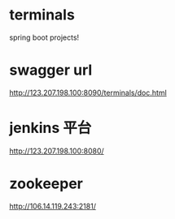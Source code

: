 # terminals
spring boot projects!

# swagger url
http://123.207.198.100:8090/terminals/doc.html

# jenkins 平台
http://123.207.198.100:8080/

# zookeeper 
http://106.14.119.243:2181/